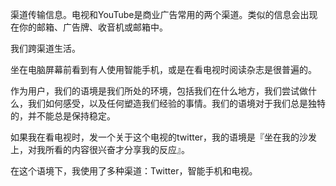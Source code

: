 渠道传输信息。电视和YouTube是商业广告常用的两个渠道。类似的信息会出现在你的邮箱、广告牌、收音机或邮箱中。

我们跨渠道生活。

坐在电脑屏幕前看到有人使用智能手机，或是在看电视时阅读杂志是很普遍的。

作为用户，我们的语境是我们所处的环境，包括我们在什么地方，我们尝试做什么，我们如何感受，以及任何塑造我们经验的事情。我们的语境对于我们总是独特的，并不能总是保持稳定。

如果我在看电视时，发一个关于这个电视的twitter，我的语境是『坐在我的沙发上，对我所看的内容很兴奋才分享我的反应』。

在这个语境下，我使用了多种渠道：Twitter，智能手机和电视。
